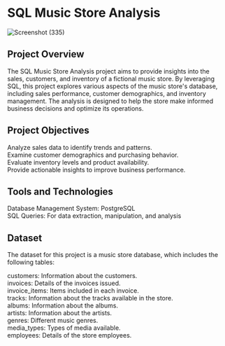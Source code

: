 # SQL Music Store Analysis
![Screenshot (335)](https://github.com/user-attachments/assets/4f83d408-2a17-4adb-b0bf-0a60c44156ad)



## Project Overview

The SQL Music Store Analysis project aims to provide insights into the sales, customers, and inventory of a fictional music store. By leveraging SQL, this project explores various aspects of the music store's database, including sales performance, customer demographics, and inventory management. The analysis is designed to help the store make informed business decisions and optimize its operations.

## Project Objectives

Analyze sales data to identify trends and patterns.         
Examine customer demographics and purchasing behavior.                           
Evaluate inventory levels and product availability.                                       
Provide actionable insights to improve business performance.                                                           

## Tools and Technologies

Database Management System: PostgreSQL                                             
SQL Queries: For data extraction, manipulation, and analysis                                                   

## Dataset

The dataset for this project is a music store database, which includes the following tables:                                    

customers: Information about the customers.                                 
invoices: Details of the invoices issued.                                     
invoice_items: Items included in each invoice.                                       
tracks: Information about the tracks available in the store.                               
albums: Information about the albums.                                      
artists: Information about the artists.                                              
genres: Different music genres.                                       
media_types: Types of media available.                                        
employees: Details of the store employees.                                                  
